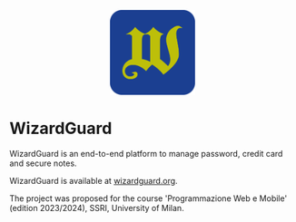 <p align="center">
  <img src="frontend/img/favicon.svg" width="150" />
</p>

# WizardGuard
WizardGuard is an end-to-end platform to manage password, credit card and secure notes. 

WizardGuard is available at [wizardguard.org](https://wizardguard.org).

The project was proposed for the course 'Programmazione Web e Mobile' (edition 2023/2024), SSRI, University of Milan.
